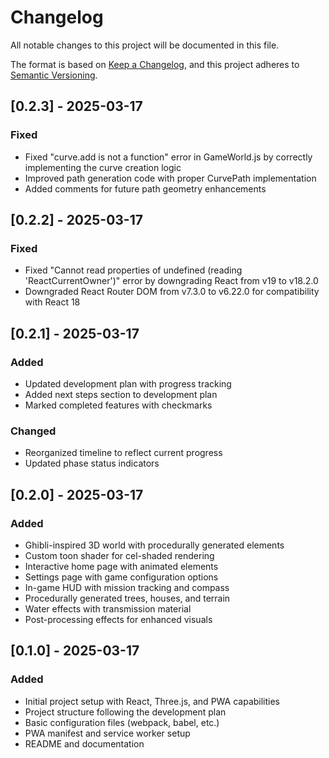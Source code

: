 # Changelog

All notable changes to this project will be documented in this file.

The format is based on [Keep a Changelog](https://keepachangelog.com/en/1.0.0/),
and this project adheres to [Semantic Versioning](https://semver.org/spec/v2.0.0.html).

## [0.2.3] - 2025-03-17

### Fixed
- Fixed "curve.add is not a function" error in GameWorld.js by correctly implementing the curve creation logic
- Improved path generation code with proper CurvePath implementation
- Added comments for future path geometry enhancements

## [0.2.2] - 2025-03-17

### Fixed
- Fixed "Cannot read properties of undefined (reading 'ReactCurrentOwner')" error by downgrading React from v19 to v18.2.0
- Downgraded React Router DOM from v7.3.0 to v6.22.0 for compatibility with React 18

## [0.2.1] - 2025-03-17

### Added
- Updated development plan with progress tracking
- Added next steps section to development plan
- Marked completed features with checkmarks

### Changed
- Reorganized timeline to reflect current progress
- Updated phase status indicators

## [0.2.0] - 2025-03-17

### Added
- Ghibli-inspired 3D world with procedurally generated elements
- Custom toon shader for cel-shaded rendering
- Interactive home page with animated elements
- Settings page with game configuration options
- In-game HUD with mission tracking and compass
- Procedurally generated trees, houses, and terrain
- Water effects with transmission material
- Post-processing effects for enhanced visuals

## [0.1.0] - 2025-03-17

### Added
- Initial project setup with React, Three.js, and PWA capabilities
- Project structure following the development plan
- Basic configuration files (webpack, babel, etc.)
- PWA manifest and service worker setup
- README and documentation 